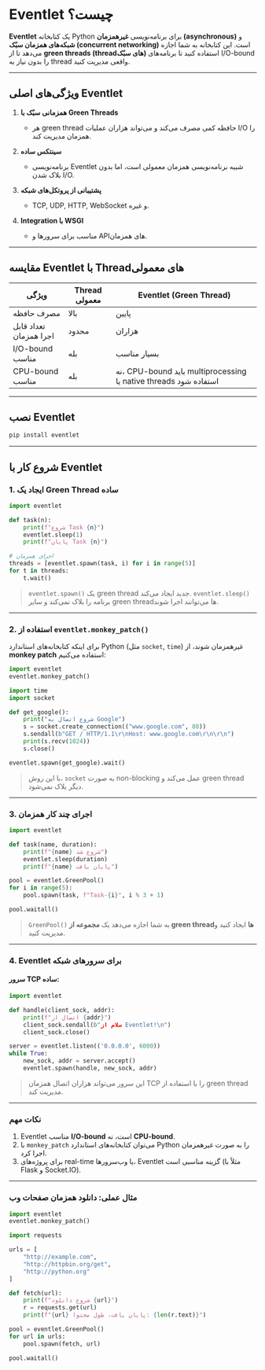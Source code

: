 # Eventlet چیست؟

**Eventlet** یک کتابخانه Python برای برنامه‌نویسی **غیرهمزمان (asynchronous)** و **شبکه‌های همزمان سبُک (concurrent networking)** است.
این کتابخانه به شما اجازه می‌دهد تا از **green threads (threadهای سبُک)** استفاده کنید تا برنامه‌های I/O-bound را بدون نیاز به thread واقعی مدیریت کنید.

---

## ویژگی‌های اصلی Eventlet

1. **همزمانی سبُک با Green Threads**

   * هر green thread حافظه کمی مصرف می‌کند و می‌تواند هزاران عملیات I/O را همزمان مدیریت کند.
2. **سینتکس ساده**

   * برنامه‌نویسی Eventlet شبیه برنامه‌نویسی همزمان معمولی است، اما بدون بلاک شدن I/O.
3. **پشتیبانی از پروتکل‌های شبکه**

   * TCP, UDP, HTTP, WebSocket و غیره.
4. **Integration با WSGI**

   * مناسب برای سرورها و APIهای همزمان.

---

## مقایسه Eventlet با Threadهای معمولی

| ویژگی                  | Thread معمولی | Eventlet (Green Thread)                                          |
| ---------------------- | ------------- | ---------------------------------------------------------------- |
| مصرف حافظه             | بالا          | پایین                                                            |
| تعداد قابل اجرا همزمان | محدود         | هزاران                                                           |
| I/O-bound مناسب        | بله           | بسیار مناسب                                                      |
| CPU-bound مناسب        | بله           | نه، CPU-bound باید multiprocessing یا native threads استفاده شود |

---

## نصب Eventlet

```bash
pip install eventlet
```

---

## شروع کار با Eventlet

### 1. ایجاد یک Green Thread ساده

```python
import eventlet

def task(n):
    print(f"شروع Task {n}")
    eventlet.sleep(1)
    print(f"پایان Task {n}")

# اجرای همزمان
threads = [eventlet.spawn(task, i) for i in range(5)]
for t in threads:
    t.wait()
```

> `eventlet.spawn()` یک green thread جدید ایجاد می‌کند.
> `eventlet.sleep()` برنامه را بلاک نمی‌کند و سایر green thread‌ها می‌توانند اجرا شوند.

---

### 2. استفاده از `eventlet.monkey_patch()`

برای اینکه کتابخانه‌های استاندارد Python (مثل `socket`, `time`) غیرهمزمان شوند، از **monkey patch** استفاده می‌کنیم:

```python
import eventlet
eventlet.monkey_patch()

import time
import socket

def get_google():
    print("شروع اتصال به Google")
    s = socket.create_connection(("www.google.com", 80))
    s.sendall(b"GET / HTTP/1.1\r\nHost: www.google.com\r\n\r\n")
    print(s.recv(1024))
    s.close()

eventlet.spawn(get_google).wait()
```

> با این روش، `socket` به صورت non-blocking عمل می‌کند و green thread دیگر بلاک نمی‌شود.

---

### 3. اجرای چند کار همزمان

```python
import eventlet

def task(name, duration):
    print(f"{name} شروع شد")
    eventlet.sleep(duration)
    print(f"{name} پایان یافت")

pool = eventlet.GreenPool()
for i in range(5):
    pool.spawn(task, f"Task-{i}", i % 3 + 1)

pool.waitall()
```

> `GreenPool()` به شما اجازه می‌دهد یک **مجموعه از green thread‌ها** ایجاد کنید و مدیریت کنید.

---

### 4. Eventlet برای سرورهای شبکه

#### سرور TCP ساده:

```python
import eventlet

def handle(client_sock, addr):
    print(f"اتصال از {addr}")
    client_sock.sendall(b"سلام از Eventlet!\n")
    client_sock.close()

server = eventlet.listen(('0.0.0.0', 6000))
while True:
    new_sock, addr = server.accept()
    eventlet.spawn(handle, new_sock, addr)
```

> این سرور می‌تواند هزاران اتصال همزمان TCP را با استفاده از green thread مدیریت کند.

---

### نکات مهم

1. Eventlet مناسب **I/O-bound** است، نه **CPU-bound**.
2. با `monkey_patch` می‌توان کتابخانه‌های استاندارد Python را به صورت غیرهمزمان اجرا کرد.
3. برای پروژه‌های real-time یا وب‌سرورها، Eventlet گزینه مناسبی است (مثلاً با Flask و Socket.IO).

---

### مثال عملی: دانلود همزمان صفحات وب

```python
import eventlet
eventlet.monkey_patch()

import requests

urls = [
    "http://example.com",
    "http://httpbin.org/get",
    "http://python.org"
]

def fetch(url):
    print(f"شروع دانلود {url}")
    r = requests.get(url)
    print(f"{url} پایان یافت، طول محتوا: {len(r.text)}")

pool = eventlet.GreenPool()
for url in urls:
    pool.spawn(fetch, url)

pool.waitall()
```
